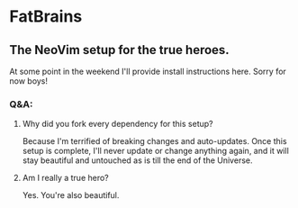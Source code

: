 # FatBrains

## The NeoVim setup for the true heroes.

At some point in the weekend I'll provide install instructions here. Sorry for now boys!

### Q&A:

1. Why did you fork every dependency for this setup?

   Because I'm terrified of breaking changes and auto-updates. Once this setup is complete, I'll never update or change anything again, and it will stay beautiful and untouched as is till the end of the Universe.

2. Am I really a true hero?

   Yes. You're also beautiful.
